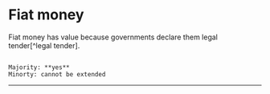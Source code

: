 # Fiat money

Fiat money has value because governments declare them legal tender[^legal tender].

~~~admonish question="Can monetary value be extended to paper money?"

Majority: **yes**
Minorty: cannot be extended

~~~

---

[^legaltender]: Legal tender is any form of currency that a government officially recognizes as valid for settling debts and making payments for goods and services within a country. In essence, it's the money that a country's laws say must be accepted as payment. While it's typically physical cash like coins and banknotes, it can also include digital currencies in some cases. 
